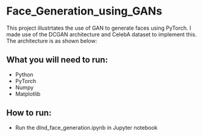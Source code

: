# Face_Generation_using_GANs
This project illustrtates the use of GAN to generate faces using PyTorch. I made use of the DCGAN architecture and CelebA dataset to implement this. The architecture is as shown below:



## What you will need to run:
* Python
* PyTorch 
* Numpy
* Matplotlib


## How to run:
* Run the dlnd_face_generation.ipynb in Jupyter notebook
